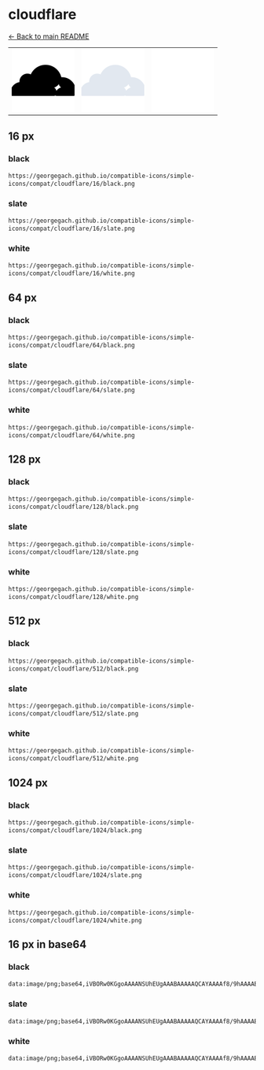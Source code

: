 # cloudflare

[← Back to main README](../../README.md)

<table><tr>
  <td><img src="./128/black.png" width="128" alt="cloudflare black icon" /></td>
  <td><img src="./128/slate.png" width="128" alt="cloudflare slate icon" /></td>
  <td><img src="./128/white.png" width="128" alt="cloudflare white icon" /></td>
</tr></table>

## 16 px

### black
```
https://georgegach.github.io/compatible-icons/simple-icons/compat/cloudflare/16/black.png
```

### slate
```
https://georgegach.github.io/compatible-icons/simple-icons/compat/cloudflare/16/slate.png
```

### white
```
https://georgegach.github.io/compatible-icons/simple-icons/compat/cloudflare/16/white.png
```

## 64 px

### black
```
https://georgegach.github.io/compatible-icons/simple-icons/compat/cloudflare/64/black.png
```

### slate
```
https://georgegach.github.io/compatible-icons/simple-icons/compat/cloudflare/64/slate.png
```

### white
```
https://georgegach.github.io/compatible-icons/simple-icons/compat/cloudflare/64/white.png
```

## 128 px

### black
```
https://georgegach.github.io/compatible-icons/simple-icons/compat/cloudflare/128/black.png
```

### slate
```
https://georgegach.github.io/compatible-icons/simple-icons/compat/cloudflare/128/slate.png
```

### white
```
https://georgegach.github.io/compatible-icons/simple-icons/compat/cloudflare/128/white.png
```

## 512 px

### black
```
https://georgegach.github.io/compatible-icons/simple-icons/compat/cloudflare/512/black.png
```

### slate
```
https://georgegach.github.io/compatible-icons/simple-icons/compat/cloudflare/512/slate.png
```

### white
```
https://georgegach.github.io/compatible-icons/simple-icons/compat/cloudflare/512/white.png
```

## 1024 px

### black
```
https://georgegach.github.io/compatible-icons/simple-icons/compat/cloudflare/1024/black.png
```

### slate
```
https://georgegach.github.io/compatible-icons/simple-icons/compat/cloudflare/1024/slate.png
```

### white
```
https://georgegach.github.io/compatible-icons/simple-icons/compat/cloudflare/1024/white.png
```

## 16 px in base64

### black
```
data:image/png;base64,iVBORw0KGgoAAAANSUhEUgAAABAAAAAQCAYAAAAf8/9hAAAABmJLR0QA/wD/AP+gvaeTAAAAnklEQVQ4je3PLQoCYRgE4GfxL3gBmx7AZhI8g1nEA3gLo92zGAyiwW7QaBYx+BcUwaDlE5aF1e06MDAM77zM8McndLDEBisMUMgaHuKEZ4x3zJBLC9UwxgS7RPjNK3ppD9YpoSTPWKAL+cA+KhmmHcOUFupoRJijiVLs6BH0A1HQEUZoo4pymOSQsfoFU+xj3i3CNtT6hmKYe0t4P48X32Q5WpoIGCUAAAAASUVORK5CYII=
```

### slate
```
data:image/png;base64,iVBORw0KGgoAAAANSUhEUgAAABAAAAAQCAYAAAAf8/9hAAAABmJLR0QA/wD/AP+gvaeTAAAA/UlEQVQ4je2QMUoDYRSEv/lZkkLEJUWyTdTCzqCFNoJtWmtvYE7gEbQXwQuInWew8wLpFVYxC8KahKgJwYxFogSC7gF0yjdvhvc9+Jd+MtIsP5TCsc0y8G75+rkan+xK48KCh6fuqQMtIJ4bj4xvV2txU9LHQsF952U9gnMHRTbbgmSx2m9SOKrXVi4XCtKs2wYav/HO1LPdDvJFPalcRbajx6zfAicuipoceShpf4Iaaae3ozTr3oD2wOXZWs7XoyYeI0+vVJDkM+wDW2vAEvg1wmyh7zBABXsOcEZp97GaEhuG6tRROSJoiH1XSG5KFps2A2AAYFEqzP0BfQJgbGLa3F/TrQAAAABJRU5ErkJggg==
```

### white
```
data:image/png;base64,iVBORw0KGgoAAAANSUhEUgAAABAAAAAQCAYAAAAf8/9hAAAABmJLR0QA/wD/AP+gvaeTAAAAsklEQVQ4je2PIW5CURBFz0s/IHAVBAcLKApFwhrQhLCA7gKJ71oQVa1AkiBAogmKQkg+JUEczBNA+sL39Kibm7kzd+CfJGpfnasrdaGO1FLR8FjdectJ/VJfUqGmOlE/1Y1/k6vD1IJlInTPXp2qA4BMzYB3oF7gux/gBHSBN7Ud1G+gA1Suhs5Rn4EQdQA+gB7QAKpAHtQt8Frg+gGYAS2gFr3foK5jrUeUgQw43nlPzwWZWa5iivjtAAAAAABJRU5ErkJggg==
```

